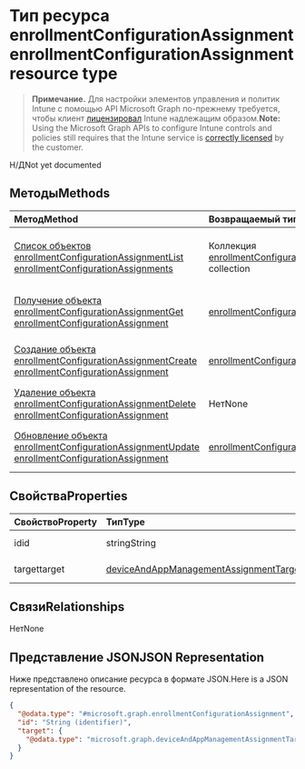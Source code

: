 # <a name="enrollmentconfigurationassignment-resource-type"></a><span data-ttu-id="244c1-101">Тип ресурса enrollmentConfigurationAssignment</span><span class="sxs-lookup"><span data-stu-id="244c1-101">enrollmentConfigurationAssignment resource type</span></span>

> <span data-ttu-id="244c1-102">**Примечание.** Для настройки элементов управления и политик Intune с помощью API Microsoft Graph по-прежнему требуется, чтобы клиент [лицензировал](https://go.microsoft.com/fwlink/?linkid=839381) Intune надлежащим образом.</span><span class="sxs-lookup"><span data-stu-id="244c1-102">**Note:** Using the Microsoft Graph APIs to configure Intune controls and policies still requires that the Intune service is [correctly licensed](https://go.microsoft.com/fwlink/?linkid=839381) by the customer.</span></span>

<span data-ttu-id="244c1-103">Н/Д</span><span class="sxs-lookup"><span data-stu-id="244c1-103">Not yet documented</span></span>
## <a name="methods"></a><span data-ttu-id="244c1-104">Методы</span><span class="sxs-lookup"><span data-stu-id="244c1-104">Methods</span></span>
|<span data-ttu-id="244c1-105">Метод</span><span class="sxs-lookup"><span data-stu-id="244c1-105">Method</span></span>|<span data-ttu-id="244c1-106">Возвращаемый тип</span><span class="sxs-lookup"><span data-stu-id="244c1-106">Return Type</span></span>|<span data-ttu-id="244c1-107">Описание</span><span class="sxs-lookup"><span data-stu-id="244c1-107">Description</span></span>|
|:---|:---|:---|
|[<span data-ttu-id="244c1-108">Список объектов enrollmentConfigurationAssignment</span><span class="sxs-lookup"><span data-stu-id="244c1-108">List enrollmentConfigurationAssignments</span></span>](../api/intune_onboarding_enrollmentconfigurationassignment_list.md)|<span data-ttu-id="244c1-109">Коллекция [enrollmentConfigurationAssignment](../resources/intune_onboarding_enrollmentconfigurationassignment.md)</span><span class="sxs-lookup"><span data-stu-id="244c1-109">[enrollmentConfigurationAssignment](../resources/intune_onboarding_enrollmentconfigurationassignment.md) collection</span></span>|<span data-ttu-id="244c1-110">Список свойств и связей объектов [enrollmentConfigurationAssignment](../resources/intune_onboarding_enrollmentconfigurationassignment.md).</span><span class="sxs-lookup"><span data-stu-id="244c1-110">List properties and relationships of the [enrollmentConfigurationAssignment](../resources/intune_onboarding_enrollmentconfigurationassignment.md) objects.</span></span>|
|[<span data-ttu-id="244c1-111">Получение объекта enrollmentConfigurationAssignment</span><span class="sxs-lookup"><span data-stu-id="244c1-111">Get enrollmentConfigurationAssignment</span></span>](../api/intune_onboarding_enrollmentconfigurationassignment_get.md)|[<span data-ttu-id="244c1-112">enrollmentConfigurationAssignment</span><span class="sxs-lookup"><span data-stu-id="244c1-112">enrollmentConfigurationAssignment</span></span>](../resources/intune_onboarding_enrollmentconfigurationassignment.md)|<span data-ttu-id="244c1-113">Чтение свойств и связей объекта [enrollmentConfigurationAssignment](../resources/intune_onboarding_enrollmentconfigurationassignment.md).</span><span class="sxs-lookup"><span data-stu-id="244c1-113">Read properties and relationships of the [enrollmentConfigurationAssignment](../resources/intune_onboarding_enrollmentconfigurationassignment.md) object.</span></span>|
|[<span data-ttu-id="244c1-114">Создание объекта enrollmentConfigurationAssignment</span><span class="sxs-lookup"><span data-stu-id="244c1-114">Create enrollmentConfigurationAssignment</span></span>](../api/intune_onboarding_enrollmentconfigurationassignment_create.md)|[<span data-ttu-id="244c1-115">enrollmentConfigurationAssignment</span><span class="sxs-lookup"><span data-stu-id="244c1-115">enrollmentConfigurationAssignment</span></span>](../resources/intune_onboarding_enrollmentconfigurationassignment.md)|<span data-ttu-id="244c1-116">Создание объекта [enrollmentConfigurationAssignment](../resources/intune_onboarding_enrollmentconfigurationassignment.md).</span><span class="sxs-lookup"><span data-stu-id="244c1-116">Create a new [enrollmentConfigurationAssignment](../resources/intune_onboarding_enrollmentconfigurationassignment.md) object.</span></span>|
|[<span data-ttu-id="244c1-117">Удаление объекта enrollmentConfigurationAssignment</span><span class="sxs-lookup"><span data-stu-id="244c1-117">Delete enrollmentConfigurationAssignment</span></span>](../api/intune_onboarding_enrollmentconfigurationassignment_delete.md)|<span data-ttu-id="244c1-118">Нет</span><span class="sxs-lookup"><span data-stu-id="244c1-118">None</span></span>|<span data-ttu-id="244c1-119">Удаляет объект [enrollmentConfigurationAssignment](../resources/intune_onboarding_enrollmentconfigurationassignment.md).</span><span class="sxs-lookup"><span data-stu-id="244c1-119">Deletes a [enrollmentConfigurationAssignment](../resources/intune_onboarding_enrollmentconfigurationassignment.md).</span></span>|
|[<span data-ttu-id="244c1-120">Обновление объекта enrollmentConfigurationAssignment</span><span class="sxs-lookup"><span data-stu-id="244c1-120">Update enrollmentConfigurationAssignment</span></span>](../api/intune_onboarding_enrollmentconfigurationassignment_update.md)|[<span data-ttu-id="244c1-121">enrollmentConfigurationAssignment</span><span class="sxs-lookup"><span data-stu-id="244c1-121">enrollmentConfigurationAssignment</span></span>](../resources/intune_onboarding_enrollmentconfigurationassignment.md)|<span data-ttu-id="244c1-122">Обновление свойств объекта [enrollmentConfigurationAssignment](../resources/intune_onboarding_enrollmentconfigurationassignment.md).</span><span class="sxs-lookup"><span data-stu-id="244c1-122">Update the properties of a [enrollmentConfigurationAssignment](../resources/intune_onboarding_enrollmentconfigurationassignment.md) object.</span></span>|

## <a name="properties"></a><span data-ttu-id="244c1-123">Свойства</span><span class="sxs-lookup"><span data-stu-id="244c1-123">Properties</span></span>
|<span data-ttu-id="244c1-124">Свойство</span><span class="sxs-lookup"><span data-stu-id="244c1-124">Property</span></span>|<span data-ttu-id="244c1-125">Тип</span><span class="sxs-lookup"><span data-stu-id="244c1-125">Type</span></span>|<span data-ttu-id="244c1-126">Описание</span><span class="sxs-lookup"><span data-stu-id="244c1-126">Description</span></span>|
|:---|:---|:---|
|<span data-ttu-id="244c1-127">id</span><span class="sxs-lookup"><span data-stu-id="244c1-127">id</span></span>|<span data-ttu-id="244c1-128">string</span><span class="sxs-lookup"><span data-stu-id="244c1-128">String</span></span>|<span data-ttu-id="244c1-129">Н/Д</span><span class="sxs-lookup"><span data-stu-id="244c1-129">Not yet documented</span></span>|
|<span data-ttu-id="244c1-130">target</span><span class="sxs-lookup"><span data-stu-id="244c1-130">target</span></span>|[<span data-ttu-id="244c1-131">deviceAndAppManagementAssignmentTarget</span><span class="sxs-lookup"><span data-stu-id="244c1-131">deviceAndAppManagementAssignmentTarget</span></span>](../resources/intune_shared_deviceandappmanagementassignmenttarget.md)|<span data-ttu-id="244c1-132">Н/Д</span><span class="sxs-lookup"><span data-stu-id="244c1-132">Not yet documented</span></span>|

## <a name="relationships"></a><span data-ttu-id="244c1-133">Связи</span><span class="sxs-lookup"><span data-stu-id="244c1-133">Relationships</span></span>
<span data-ttu-id="244c1-134">Нет</span><span class="sxs-lookup"><span data-stu-id="244c1-134">None</span></span>
## <a name="json-representation"></a><span data-ttu-id="244c1-135">Представление JSON</span><span class="sxs-lookup"><span data-stu-id="244c1-135">JSON Representation</span></span>
<span data-ttu-id="244c1-136">Ниже представлено описание ресурса в формате JSON.</span><span class="sxs-lookup"><span data-stu-id="244c1-136">Here is a JSON representation of the resource.</span></span>
<!--{
  "blockType": "resource",
  "baseType": "microsoft.graph.entity",
  "keyProperty": "id",
  "@odata.type": "microsoft.graph.enrollmentConfigurationAssignment"
}-->
``` json
{
  "@odata.type": "#microsoft.graph.enrollmentConfigurationAssignment",
  "id": "String (identifier)",
  "target": {
    "@odata.type": "microsoft.graph.deviceAndAppManagementAssignmentTarget"
  }
}
```








